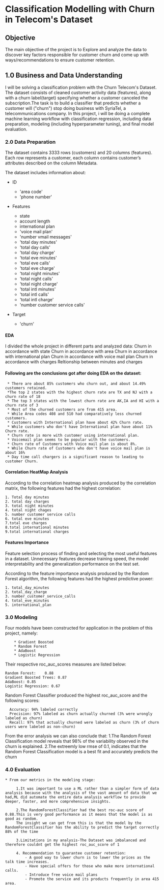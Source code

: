 # Classification Modelling with Churn in Telecom's Dataset
 
 ## Objective
 The main objective of the project is to Explore and analyze the data to discover key factors responsible for customer churn and come up with ways/recommendations to ensure customer retention.

## 1.0 Business and Data Understanding

I will be solving a classification problem with the Churn Telecom's Dataset. The dataset consists of cleaned customer activity data (features), along with a churn label(target) specifying whether a customer canceled the subscription.The task is to build a classifier that predicts whether a customer will ("churn") stop doing business with SyriaTel, a telecommunications company. 
In this project, i will be doing a complete machine learning workflow with classification regression, including data preparation, modeling (including hyperparameter tuning), and final model evaluation.


### 2.0 Data Preparation

The dataset contains 3333 rows (customers) and 20 columns (features). Each row represents a customer, each column contains customer’s attributes described on the column Metadata.

The dataset includes information about:
 
   * ID 
   
      * 'area code'
      * 'phone number'


   * Features 
   
      * state
      * account length
      * international plan
      * 'voice mail plan'
      * 'number vmail messages'    
      * 'total day minutes'
      * 'total day calls'
      * 'total day charge'
      * 'total eve minutes' 
      * 'total eve calls'
      * 'total eve charge'
      * 'total night minutes'
      * 'total night calls'
      * 'total night charge'
      * 'total intl minutes'
      * 'total intl calls'
      * 'total intl charge'
      * 'number customer service calls'

   * Target
   
      * 'churn'

#### EDA
I divided the whole project in different parts and analyzed data:
Churn in accordance with state
Churn in accordance with area
Churn in accordance with international plan
Churn in accordance with voice mail plan
Churn in accordance with charges
Reltionship between minutes and charges

#### Following are the conclusions got after doing EDA on the dataset:
     * There are about 85% customers who churn out, and about 14.49% customers retained.
     *The top 2 states with the highest churn rate are TX and NJ with a churn rate of 18
     * The top 3 states with the lowest churn rate are AK,IA and HI with a churn rate of 3
     * Most of the churned customers are from 415 area.
     * While Area codes 408 and 510 had comparatively less churned customers.
     * Customers with International plan have about 42% Churn rate.
     * While customers who don't have International plan have about 11% Churn rate.
     * Churn rate is more with customer using international plan.
     * Voicemail plan seems to be popular with the customers.
     * Churn rate of Customers with Voice mail plan is about 8%.
     * While Churn rate of Customers who don't have voice mail plan is about 16%
     * Day time call chargers is a significant reason to leading to customer Churn. 
     

#### Correlation HeatMap Analysis
   According to the correlation heatmap analysis produced by the correlation matrix, the following features had the highest correlation:

    1. Total day minutes
    2. total day charges
    3. total night minutes
    4. total night chages
    5. number customer service calls
    6. total eve minutes
    7.total eve charges
    8.total international minutes
    9.total international charges    

#### Features Importance

  Feature selection process of finding and selecting the most useful features in a dataset. Unnecessary features decrease training speed, the model interpretability and the generalization performance on the test set.
   
   According to the feature importance analysis produced by the Random Forest algorithm, the following features had the highest predictive power:

    1. total_day_minutes
    2. total_day_charge
    3. number_customer_service_calls
    4. total_eve_minutes
    5. international_plan     
       	     
### 3.0 Modeling


Four models have been constructed for application in the problem of this project, namely:

        * Gradient Boosted 
        * Random Forest
        * AdaBoost
        * Logistic Regression

Their respective roc_auc_scores measures are listed below:
    
    Random Forest:    0.88
    Gradient Boosted Trees: 0.87
    AdaBoost: 0.85
    Logistic Regression: 0.67

Random Forest Classifier produced the highest roc_auc_score and the following scores:

      Accuracy: 94% labeled correctly
      Precision: 97% labeled as churn actually churned (3% were wrongly labeled as churn)
      Recall: 97% that actually churned were labeled as churn (3% of churn users were labeled as non-churn)
      
  From the error analysis we can also conclude that:
     1.The Random Forest Classification model reveals that 98% of the variability observed in the churn is explained.
     2.The extreemly low rmse of 0.1, indicates that the Random Forest Classification model is a best fit and accurately predicts the churn



### 4.0 Evaluation
    * From our metrics in the modeling stage:

         1.It was important to use a ML rather than a simpler form of data analysis because with the analysis of the vast amount of data that we had,ML did automate the entire data analysis workflow to provide deeper, faster, and more comprehensive insights. 

         2.The RandomForestClassifier had the best roc-auc score of 0.88.This is very good performance as it means that the model is as good as random.
         The insight we can get from this is that the model by the RandomForestClassifier has the ability to predict the target correctly 88% of the time

         3.Limitations in my analysis-The Dataset was imbalanced and therefore couldnt get the highest roc_auc_score of 1

         4. Recommendation to guarantee customer retention:
             - A good way to lower churn is to lower the prices as the talk time increases.
             - Have special offers for those who make more international calls.
             - Introduce free voice mail plans
             - Promote the service and its products frequently in area 415 area.





    
